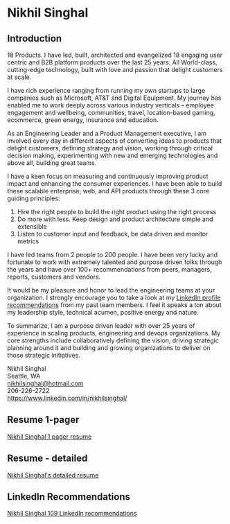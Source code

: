 # Nikhil Singhal 

## Introduction
18 Products. I have led, built, architected and evangelized 18 engaging user centric and B2B platform products over the last 25 years. All World-class, cutting-edge technology, built with love and passion that delight customers at scale. 

I have rich experience ranging from running my own startups to large companies such as Microsoft, AT&T and Digital Equipment. My journey has enabled me to work deeply across various industry verticals – employee engagement and wellbeing, communities, travel, location-based gaming, ecommerce, green energy, insurance and education. 

As an Engineering Leader and a Product Management executive, I am involved every day in different aspects of converting ideas to products that delight customers, defining strategy and vision, working through critical decision making, experimenting with new and emerging technologies and above all, building great teams. 

I have a keen focus on measuring and continuously improving product impact and enhancing the consumer experiences. I have been able to build these scalable enterprise, web, and API products through these 3 core guiding principles:
1.	Hire the right people to build the right product using the right process
2.	Do more with less. Keep design and product architecture simple and extensible 
3.	Listen to customer input and feedback, be data driven and monitor metrics

I have led teams from 2 people to 200 people. I have been very lucky and fortunate to work with extremely talented and purpose driven folks through the years and have over 100+ recommendations from peers, managers, reports, customers and vendors.

It would be my pleasure and honor to lead the engineering teams at your organization. I strongly encourage you to take a look at my [LinkedIn profile recommendations](https://github.com/nikhilsi/resume/blob/main/Nikhil-Singhal-LinkedIn-109-Recommendations.pdf) from my past team members. I feel it speaks a ton about my leadership style, technical acumen, positive energy and nature. 

To summarize, I am a purpose driven leader with over 25 years of experience in scaling products, engineering and devops organizations. My core strengths include collaboratively defining the vision, driving strategic planning around it and building and growing organizations to deliver on those strategic initiatives. 

Nikhil Singhal  
Seattle, WA  
nikhilsinghal@hotmail.com  
206-226-2722  
https://www.linkedin.com/in/nikhilsinghal/  

## Resume 1-pager
[Nikhil Singhal 1 pager resume](https://github.com/nikhilsi/resume/blob/main/Nikhil%20Singhal%201-page.pdf)

## Resume - detailed
[Nikhil Singhal's detailed resume](https://github.com/nikhilsi/resume/blob/main/NikhilSinghalResume.pdf)

## LinkedIn Recommendations
[Nikhil Singhal 109 LinkedIn recommendations](https://github.com/nikhilsi/resume/blob/main/Nikhil-Singhal-LinkedIn-109-Recommendations.pdf) 


